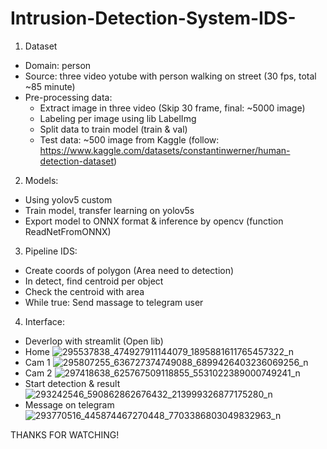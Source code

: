 # Intrusion-Detection-System-IDS-

1. Dataset

  - Domain: person
  - Source: three video yotube with person walking on street (30 fps, total ~85 minute)
  - Pre-processing data:
    + Extract image in three video (Skip 30 frame, final: ~5000 image)
    + Labeling per image using lib LabelImg
    + Split data to train model (train & val)
    + Test data: ~500 image from Kaggle (follow: https://www.kaggle.com/datasets/constantinwerner/human-detection-dataset)

2. Models:
  - Using yolov5 custom
  - Train model, transfer learning on yolov5s  
  - Export model to ONNX format & inference by opencv (function ReadNetFromONNX)

3. Pipeline IDS:
  - Create coords of polygon (Area need to detection)
  - In detect, find centroid per object
  - Check the centroid with area
  - While true: Send massage to telegram user
  
 4. Interface:
 - Deverlop with streamlit (Open lib)
 - Home
 ![295537838_474927911144079_1895881611765457322_n](https://user-images.githubusercontent.com/56389219/184522385-dacc8225-677b-48df-9a2a-3158817dbe5e.png)
 - Cam 1
 ![295807255_636727374749088_6899426403236069256_n](https://user-images.githubusercontent.com/56389219/184522391-551e65fd-f24f-4571-a0cf-eeaf91e5bd8e.png)
 - Cam 2
 ![297418638_625767509118855_5531022389000749241_n](https://user-images.githubusercontent.com/56389219/184522397-79422244-9a86-4ce5-937a-94cc55246172.png)
 - Start detection & result
 ![293242546_590862862676432_213999326877175280_n](https://user-images.githubusercontent.com/56389219/184522405-357f8a79-77bf-438d-8f69-05b0ad5dfbce.png)
 - Message on telegram
 ![293770516_445874467270448_7703386803049832963_n](https://user-images.githubusercontent.com/56389219/184522418-b1358f31-ba55-488e-9ce8-cc89e9af10b4.png)


THANKS FOR WATCHING!
 
